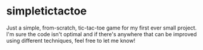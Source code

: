 # simpletictactoe
Just a simple, from-scratch, tic-tac-toe game for my first ever small project.
I'm sure the code isn't optimal and if there's anywhere that can be improved using different techniques, feel free to let me know!
